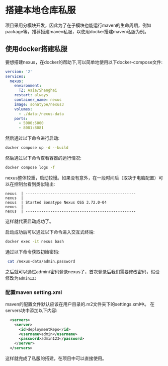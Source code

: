 # 搭建本地仓库私服

项目采用分模块开发，因此为了在子模块也能运行maven的生命周期，例如package等，推荐搭建maven私服，以使用docker搭建maven私服为例。

## 使用docker搭建私服

要想搭建nexus，在docker的帮助下,可以简单地使用以下docker-compose文件:

```yaml
version: '2'
services:
  nexus:
    environment:
      TZ: Asia/Shanghai
    restart: always
    container_name: nexus
    image: sonatype/nexus3   
    volumes:
      - ./data:/nexus-data
    ports:
      - 5000:5000
      - 8081:8081
```

然后通过以下命令进行启动:
```bash
docker compose up -d --build
```
然后通过以下命令查看容器的运行情况:
```bash
docker compose logs -f
```

nexus整体较重，启动较慢。如果没有意外，在一段时间后（取决于电脑配置）可以在控制台看到类似输出:
```
nexus  | -------------------------------------------------
nexus  | 
nexus  | Started Sonatype Nexus OSS 3.72.0-04
nexus  | 
nexus  | -------------------------------------------------
```
这样就代表启动成功了。

启动成功后可以通过以下命令进入交互式终端:
```bash
docker exec -it nexus bash
```
通过以下命令获取初始密码:
```bash
 cat /nexus-data/admin.password
```
之后就可以通过admin/密码登录nexus了，首次登录后我们需要修改密码，假设修改为```admin123```


### 配置maven setting.xml

maven的配置文件默认应该在用户目录的.m2文件夹下的settings.xml中。
在servers块中添加以下内容:

```xml
  <servers>
    <server>
      <id>deploymentRepo</id>
      <username>admin</username>
      <password>admin123</password>
    </server>
  </servers>
```

这样就完成了私服的搭建，在项目中可以直接使用。